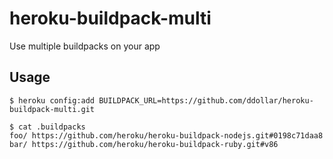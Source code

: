 # heroku-buildpack-multi

Use multiple buildpacks on your app

## Usage

    $ heroku config:add BUILDPACK_URL=https://github.com/ddollar/heroku-buildpack-multi.git

    $ cat .buildpacks
    foo/ https://github.com/heroku/heroku-buildpack-nodejs.git#0198c71daa8
    bar/ https://github.com/heroku/heroku-buildpack-ruby.git#v86
